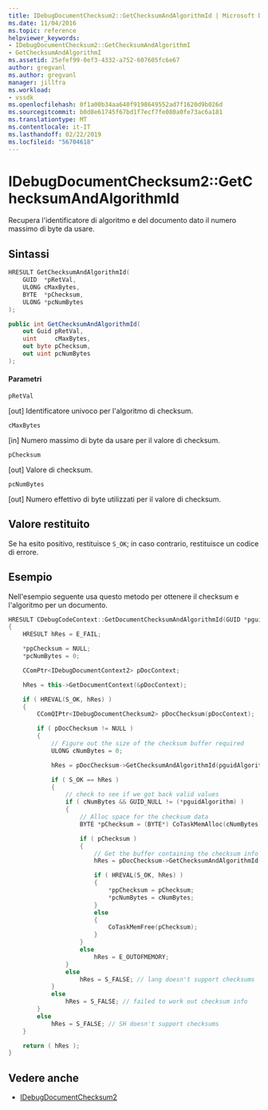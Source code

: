 ```yaml
---
title: IDebugDocumentChecksum2::GetChecksumAndAlgorithmId | Microsoft Docs
ms.date: 11/04/2016
ms.topic: reference
helpviewer_keywords:
- IDebugDocumentChecksum2::GetChecksumAndAlgorithmI
- GetChecksumAndAlgorithmI
ms.assetid: 25efef99-0ef3-4332-a752-607605fc6e67
author: gregvanl
ms.author: gregvanl
manager: jillfra
ms.workload:
- vssdk
ms.openlocfilehash: 0f1a00b34aa640f9198649552ad7f1620d9b026d
ms.sourcegitcommit: b0d8e61745f67bd1f7ecf7fe080a0fe73ac6a181
ms.translationtype: MT
ms.contentlocale: it-IT
ms.lasthandoff: 02/22/2019
ms.locfileid: "56704618"
---
```

# <a name="idebugdocumentchecksum2getchecksumandalgorithmid"></a>IDebugDocumentChecksum2::GetChecksumAndAlgorithmId
Recupera l'identificatore di algoritmo e del documento dato il numero massimo di byte da usare.

## <a name="syntax"></a>Sintassi

```cpp
HRESULT GetChecksumAndAlgorithmId(
    GUID  *pRetVal,
    ULONG cMaxBytes,
    BYTE  *pChecksum,
    ULONG *pcNumBytes
);
```

```csharp
public int GetChecksumAndAlgorithmId(
    out Guid pRetVal,
    uint     cMaxBytes,
    out byte pChecksum,
    out uint pcNumBytes
);
```

#### <a name="parameters"></a>Parametri
`pRetVal`

 [out] Identificatore univoco per l'algoritmo di checksum.

`cMaxBytes`

 [in] Numero massimo di byte da usare per il valore di checksum.

`pChecksum`

 [out] Valore di checksum.

`pcNumBytes`

 [out] Numero effettivo di byte utilizzati per il valore di checksum.

## <a name="return-value"></a>Valore restituito
Se ha esito positivo, restituisce `S_OK`; in caso contrario, restituisce un codice di errore.

## <a name="example"></a>Esempio
Nell'esempio seguente usa questo metodo per ottenere il checksum e l'algoritmo per un documento.

```cpp
HRESULT CDebugCodeContext::GetDocumentChecksumAndAlgorithmId(GUID *pguidAlgorithm, BYTE **ppChecksum, ULONG *pcNumBytes)
{
    HRESULT hRes = E_FAIL;

    *ppChecksum = NULL;
    *pcNumBytes = 0;

    CComPtr<IDebugDocumentContext2> pDocContext;

    hRes = this->GetDocumentContext(&pDocContext);

    if ( HREVAL(S_OK, hRes) )
    {
        CComQIPtr<IDebugDocumentChecksum2> pDocChecksum(pDocContext);

        if ( pDocChecksum != NULL )
        {
            // Figure out the size of the checksum buffer required
            ULONG cNumBytes = 0;

            hRes = pDocChecksum->GetChecksumAndAlgorithmId(pguidAlgorithm, 0, NULL, &cNumBytes);

            if ( S_OK == hRes )
            {
                // check to see if we got back valid values
                if ( cNumBytes && GUID_NULL != (*pguidAlgorithm) )
                {
                    // Alloc space for the checksum data
                    BYTE *pChecksum = (BYTE*) CoTaskMemAlloc(cNumBytes);

                    if ( pChecksum )
                    {
                        // Get the buffer containing the checksum info
                        hRes = pDocChecksum->GetChecksumAndAlgorithmId(pguidAlgorithm, cNumBytes, pChecksum, &cNumBytes);

                        if ( HREVAL(S_OK, hRes) )
                        {
                            *ppChecksum = pChecksum;
                            *pcNumBytes = cNumBytes;
                        }
                        else
                        {
                            CoTaskMemFree(pChecksum);
                        }
                    }
                    else
                        hRes = E_OUTOFMEMORY;
                }
                else
                    hRes = S_FALSE; // lang doesn't support checksums
            }
            else
                hRes = S_FALSE; // failed to work out checksum info
        }
        else
            hRes = S_FALSE; // SH doesn't support checksums
    }

    return ( hRes );
}
```

## <a name="see-also"></a>Vedere anche
- [IDebugDocumentChecksum2](../../../extensibility/debugger/reference/idebugdocumentchecksum2.md)
